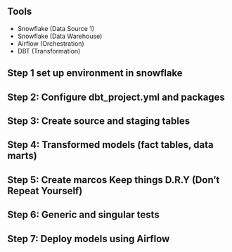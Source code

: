 ## Tools
* Snowflake (Data Source 1)
* Snowflake (Data Warehouse)
* Airflow (Orchestration)
* DBT (Transformation)

## Step 1 set up environment in snowflake


## Step 2: Configure dbt_project.yml and packages


## Step 3: Create source and staging tables


## Step 4: Transformed models (fact tables, data marts)


## Step 5: Create marcos Keep things D.R.Y (Don’t Repeat Yourself)


## Step 6: Generic and singular tests


## Step 7: Deploy models using Airflow


